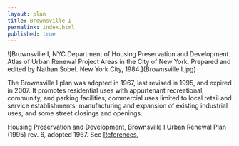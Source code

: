 ```yaml
---
layout: plan
title: Brownsville I
permalink: index.html
published: true
---
```


<!---![Brownsville, NYC Department of Housing Preservation and Development. Community Development Progress Report: 1968. Prepared and edited by Nathan Sobel. New York City, 1968.](Brownsville 1968.png)-->
![Brownsville I, NYC Department of Housing Preservation and Development. Atlas of Urban Renewal Project Areas in the City of New York. Prepared and edited by Nathan Sobel. New York City, 1984.](Brownsville I.jpg)

The Brownsville I plan was adopted in 1967, last revised in 1995, and expired in 2007. It promotes residential uses with appurtenant recreational, community, and parking facilities; commercial uses limited to local retail and service establishments; manufacturing and expansion of existing industrial uses; and some street closings and openings.

Housing Preservation and Development, Brownsville I Urban Renewal Plan (1995) rev. 6, adopted 1967. See [References.](http://www.urbanreviewer.org/#page=references.html)